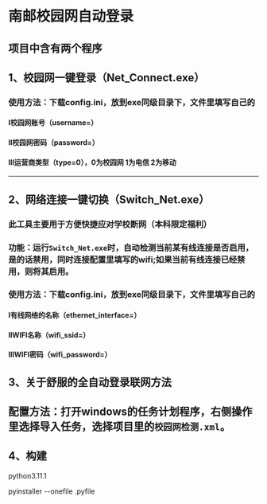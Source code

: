 # 南邮校园网自动登录
## 项目中含有两个程序
## 1、校园网一键登录（Net_Connect.exe）
### 使用方法：下载config.ini，放到exe同级目录下，文件里填写自己的
#### Ⅰ校园网账号（username=）
#### Ⅱ校园网密码（password=）
#### Ⅲ运营商类型（type=0），0为校园网  1为电信  2为移动

---
## 2、网络连接一键切换（Switch_Net.exe）
### 此工具主要用于方便快捷应对学校断网（本科限定福利）
### 功能：运行`Switch_Net.exe`时，自动检测当前某有线连接是否启用，是的话禁用，同时连接配置里填写的wifi;如果当前有线连接已经禁用，则将其启用。
### 使用方法：下载config.ini，放到exe同级目录下，文件里填写自己的
#### Ⅰ有线网络的名称（ethernet_interface=）
#### ⅡWIFI名称（wifi_ssid=）
#### ⅢWIFI密码（wifi_password=）

## 3、关于舒服的全自动登录联网方法
## 配置方法：打开windows的任务计划程序，右侧操作里选择导入任务，选择项目里的`校园网检测.xml`。


## 4、构建
python3.11.1

pyinstaller --onefile .pyfile